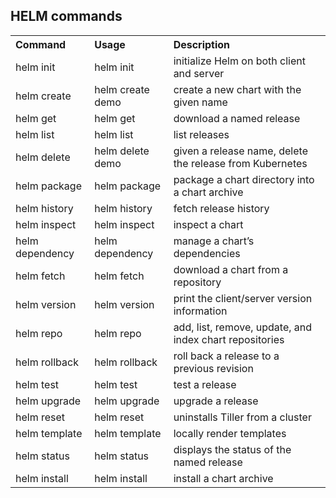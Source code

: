 ## HELM commands

<table>
 <tr>
    <th style="text-align:left">Command</th>
    <th style="text-align:left">Usage</th>
    <th style="text-align:left">Description</th>
  </tr>
  <tr>
    <td>helm init</td>
    <td>helm init</td>
    <td>initialize Helm on both client and server</td>   
  </tr>
  <tr>
    <td>helm create</td>
    <td>helm create demo</td>
    <td>create a new chart with the given name</td>   
  </tr>
  <tr>
    <td>helm get</td>
    <td>helm get</td>
    <td>download a named release</td>   
  </tr>
  <tr>
    <td>helm list</td>
    <td>helm list</td>
    <td>list releases</td>   
  </tr>
  <tr>
    <td>helm delete</td>
    <td>helm delete demo</td>
    <td>given a release name, delete the release from Kubernetes</td>   
  </tr>
  <tr>
    <td>helm package</td>
    <td>helm package</td>
    <td>package a chart directory into a chart archive</td>   
  </tr>
  <tr>
    <td>helm history</td>
    <td>helm history</td>
    <td>fetch release history</td>   
  </tr>
  <tr>
    <td>helm inspect</td>
    <td>helm inspect</td>
    <td>inspect a chart</td>   
  </tr>
  <tr>
    <td>helm dependency</td>
    <td>helm dependency</td>
    <td>manage a chart’s dependencies</td>   
  </tr>
  <tr>
    <td>helm fetch</td>
    <td>helm fetch</td>
    <td> download a chart from a repository</td>   
  </tr>
  <tr>
    <td>helm version</td>
    <td>helm version</td>
    <td>print the client/server version information</td>   
  </tr>
  <tr>
    <td>helm repo</td>
    <td>helm repo</td>
    <td>add, list, remove, update, and index chart repositories</td> 
  </tr>
  <tr>
    <td>helm rollback</td>
    <td>helm rollback</td>
    <td>roll back a release to a previous revision</td> 
  </tr>
  <tr>
    <td>helm test</td>
    <td>helm test</td>
    <td>test a release</td>   
  </tr>
  <tr>
    <td>helm upgrade</td>
    <td>helm upgrade</td>
    <td>upgrade a release</td>   
  </tr>
  <tr>
    <td>helm reset</td>
    <td>helm reset</td>
    <td>uninstalls Tiller from a cluster</td>   
  </tr>
  <tr>
    <td>helm template</td>
    <td>helm template</td>
    <td>locally render templates</td>   
  </tr>
  <tr>
    <td>helm status</td>
    <td>helm status</td>
    <td>displays the status of the named release</td>   
  </tr>
   <tr>
    <td>helm install</td>
    <td>helm install</td>
    <td>install a chart archive</td>   
  </tr>
</table>

